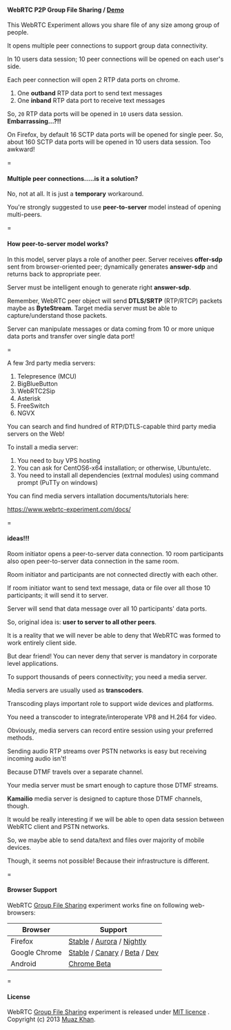 #### WebRTC P2P Group File Sharing / [Demo](https://www.webrtc-experiment.com/file-hangout/)

This WebRTC Experiment allows you share file of any size among group of people.

It opens multiple peer connections to support group data connectivity.

In 10 users data session; 10 peer connections will be opened on each user's side.

Each peer connection will open 2 RTP data ports on chrome.

1. One **outband** RTP data port to send text messages
2. One **inband** RTP data port to receive text messages

So, `20` RTP data ports will be opened in `10` users data session. **Embarrassing...?!!**

On Firefox, by default 16 SCTP data ports will be opened for single peer. So, about 160 SCTP data ports will be opened in 10 users data session. Too awkward!

=

#### Multiple peer connections.....is it a solution?

No, not at all. It is just a **temporary** workaround.

You're strongly suggested to use **peer-to-server** model instead of opening multi-peers.

=

#### How peer-to-server model works?

In this model, server plays a role of another peer. Server receives **offer-sdp** sent from browser-oriented peer; dynamically generates **answer-sdp** and returns back to appropriate peer.

Server must be intelligent enough to generate right **answer-sdp**.

Remember, WebRTC peer object will send **DTLS/SRTP** (RTP/RTCP) packets maybe as **ByteStream**. Target media server must be able to capture/understand those packets.

Server can manipulate messages or data coming from 10 or more unique data ports and transfer over single data port!

=

A few 3rd party media servers:

1. Telepresence (MCU)
2. BigBlueButton
3. WebRTC2Sip
4. Asterisk
5. FreeSwitch
6. NGVX

You can search and find hundred of RTP/DTLS-capable third party media servers on the Web!

To install a media server:

1. You need to buy VPS hosting
2. You can ask for CentOS6-x64 installation; or otherwise, Ubuntu/etc.
3. You need to install all dependencies (extrnal modules) using command prompt (PuTTy on windows)

You can find media servers intallation documents/tutorials here: 

https://www.webrtc-experiment.com/docs/

=

#### ideas!!!

Room initiator opens a peer-to-server data connection. 10 room participants also open peer-to-server data connection in the same room.

Room initiator and participants are not connected directly with each other.

If room initiator want to send text message, data or file over all those 10 participants; it will send it to server.

Server will send that data message over all 10 participants' data ports.

So, original idea is: **user to server to all other peers**.

It is a reality that we will never be able to deny that WebRTC was formed to work entirely client side.

But dear friend! You can never deny that server is mandatory in corporate level applications.

To support thousands of peers connectivity; you need a media server.

Media servers are usually used as **transcoders**.

Transcoding plays important role to support wide devices and platforms.

You need a transcoder to integrate/interoperate VP8 and H.264 for video.

Obviously, media servers can record entire session using your preferred methods.

Sending audio RTP streams over PSTN networks is easy but receiving incoming audio isn't!

Because DTMF travels over a separate channel.

Your media server must be smart enough to capture those DTMF streams.

**Kamailio** media server is designed to capture those DTMF channels, though.

It would be really interesting if we will be able to open data session between WebRTC client and PSTN networks.

So, we maybe able to send data/text and files over majority of mobile devices.

Though, it seems not possible! Because their infrastructure is different.

=

#### Browser Support

WebRTC [Group File Sharing](https://www.webrtc-experiment.com/file-hangout/) experiment works fine on following web-browsers:

| Browser        | Support           |
| ------------- |-------------|
| Firefox | [Stable](http://www.mozilla.org/en-US/firefox/new/) / [Aurora](http://www.mozilla.org/en-US/firefox/aurora/) / [Nightly](http://nightly.mozilla.org/) |
| Google Chrome | [Stable](https://www.google.com/intl/en_uk/chrome/browser/) / [Canary](https://www.google.com/intl/en/chrome/browser/canary.html) / [Beta](https://www.google.com/intl/en/chrome/browser/beta.html) / [Dev](https://www.google.com/intl/en/chrome/browser/index.html?extra=devchannel#eula) |
| Android | [Chrome Beta](https://play.google.com/store/apps/details?id=com.chrome.beta&hl=en) |

=

#### License

WebRTC [Group File Sharing](https://www.webrtc-experiment.com/file-hangout/) experiment is released under [MIT licence](https://www.webrtc-experiment.com/licence/) . Copyright (c) 2013 [Muaz Khan](https://plus.google.com/100325991024054712503).
